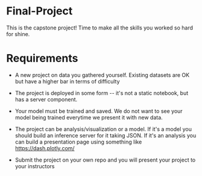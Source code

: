 # Final-Project

This is the capstone project! Time to make all the skills you worked so hard for shine.

# Requirements

- A new project on data you gathered yourself. Existing datasets are OK but have a higher bar in terms of difficulty

- The project is deployed in some form -- it's not a static notebook, but has a server component.

- Your model must be trained and saved. We do not want to see your model being trained everytime we present it with new data. 

- The project can be analysis/visualization or a model. If it's a model you should build an inference server for it taking JSON. If it's an analysis you can build a presentation page using something like https://dash.plotly.com/

- Submit the project on your own repo and you will present your project to your instructors 
